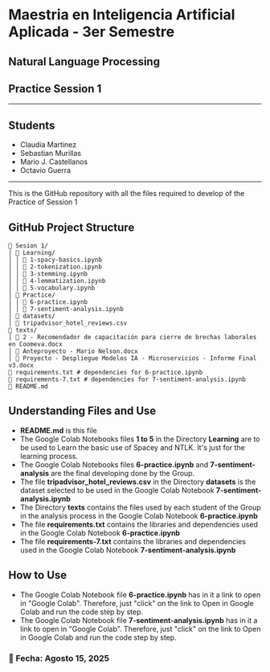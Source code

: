 # Maestria en Inteligencia Artificial Aplicada - 3er Semestre
## Natural Language Processing 
## Practice Session 1

---

## Students
- Claudia Martinez
- Sebastian Murillas
- Mario J. Castellanos
- Octavio Guerra

----

This is the GitHub repository with all the files required to develop of the Practice of Session 1

## GitHub Project Structure

```
📂 Sesion 1/
│ 📂 Learning/
│ │ 📓 1-spacy-basics.ipynb
│ │ 📓 2-tokenization.ipynb
│ │ 📓 3-stemming.ipynb
│ │ 📓 4-lemmatization.ipynb
│ │ 📓 5-vocabulary.ipynb
│ 📂 Practice/
│ │ 📓 6-practice.ipynb
│ │ 📓 7-sentiment-analysis.ipynb
│ 📂 datasets/
│ 📄 tripadvisor_hotel_reviews.csv
📂 texts/
│ 📄 2 - Recomendador de capacitación para cierre de brechas laborales en Coomeva.docx
│ 📄 Anteproyecto - Mario Nelson.docx
│ 📄 Proyecto - Despliegue Modelos IA - Microservicios - Informe Final v3.docx
📄 requirements.txt # dependencies for 6-practice.ipynb
📄 requirements-7.txt # dependencies for 7-sentiment-analysis.ipynb
📄 README.md

```

## Understanding Files and Use
- **README.md** is this file
- The Google Colab Notebooks files **1 to 5** in the Directory **Learning** are to be used to Learn the basic use of Spacey and NTLK. It's just for the learning process.
- The Google Colab Notebooks files **6-practice.ipynb** and **7-sentiment-analysis** are the final developing done by the Group.
- The file **tripadvisor_hotel_reviews.csv** in the Directory **datasets** is the dataset selected to be used in the Google Colab Notebook **7-sentiment-analysis.ipynb**
- The Directory **texts** contains the files used by each student of the Group in the analysis process in the Google Colab Notebook **6-practice.ipynb**
- The file **requirements.txt** contains the libraries and dependencies used in the Google Colab Notebook **6-practice.ipynb**
- The file **requirements-7.txt** contains the libraries and dependencies used in the Google Colab Notebook **7-sentiment-analysis.ipynb**

## How to Use

- The Google Colab Notebook file **6-practice.ipynb** has in it a link to open in "Google Colab". Therefore, just "click" on the link to Open in Google Colab and run the code step by step.
- The Google Colab Notebook file **7-sentiment-analysis.ipynb** has in it a link to open in "Google Colab". Therefore, just "click" on the link to Open in Google Colab and run the code step by step.


<h3>📅 Fecha: Agosto 15, 2025</h3>
 
